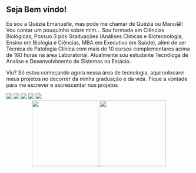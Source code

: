 ## Seja Bem vindo!
Eu sou a Quézia Emanuelle, mas pode me chamar de Quézia ou Manu😁!
Vou contar um pouquinho sobre mim...
Sou formada em Ciências Biológicas, Possuo 3 pós Graduações (Análises Clínicas e Biotecnologia, Ensino em Biologia e Ciências, MBA em Executivo em Saúde), além de ser Técnica de Patologia Clínica com mais de 10 cursos complementares acima de 160 horas na área Laboratorial. Atualmente sou estudante Tecnóloga de Analise e Desenvolvimento de Sistemas na Estácio.

Viu? Só estou começando agora nessa área de tecnologia, aqui colocarei meus projetos no decorrer da minha graduação e da vida.
Fique a vontade para me escrever e ascrescentar nos projetos 

<div> 
 <a href="https://www.instagram.com/queziaemanuelle/" target="_blank"><img src="https://img.shields.io/badge/-Instagram-%23E4405F?style=for-the-badge&logo=instagram&logoColor=white" target="_blank"></a>
<a href = "mailto:quezia_emanuelle@gmail.com"><img src="https://img.shields.io/badge/-Gmail-%23333?style=for-the-badge&logo=gmail&logoColor=white" target="_blank"></a>
 <a href="https://www.linkedin.com/in/queziaemanuelle/" target="_blank"><img src="https://img.shields.io/badge/-LinkedIn-%230077B5?style=for-the-badge&logo=linkedin&logoColor=white" target="_blank"></a> 
 <a href="https://api.whatsapp.com/send?phone=5521980857928&text=Seja%20bem%20vindo%2C%20logo%20vou%20te%20responder!" target="_blank"><img src="https://img.shields.io/badge/WhatsApp-25D366?style=for-the-badge&logo=whatsapp&logoColor=white"_blank"></a> 
 <a href="https://www.facebook.com/quezia.emanuelle" target="_blank"><img src="https://img.shields.io/badge/Facebook-1877F2?style=for-the-badge&logo=facebook&logoColor=white" target="_blank"></a>

<div align="center">
  <a href="https://github.com/queziaemanuelle">
  <img height="180em" src="https://github-readme-stats.vercel.app/api?username=queziaemanuelle&show_icons=true&theme=buefy&include_all_commits=true&count_private=true"/>
  <img height="180em" src="https://github-readme-stats.vercel.app/api/top-langs/?username=queziaemanuelle&layout=compact&langs_count=7&theme=buefy"/>
</div>

